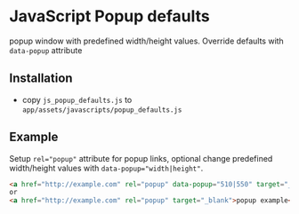# JavaScript Popup defaults

popup window with predefined width/height values. Override defaults with `data-popup` attribute

## Installation

* copy `js_popup_defaults.js` to `app/assets/javascripts/popup_defaults.js`

## Example

Setup `rel="popup"` attribute for popup links, optional change predefined width/height values with `data-popup="width|height"`.

```html
<a href="http://example.com" rel="popup" data-popup="510|550" target="_blank">popup example</a>
or
<a href="http://example.com" rel="popup" target="_blank">popup example</a>
```
